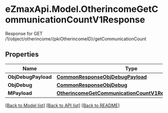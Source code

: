 # eZmaxApi.Model.OtherincomeGetCommunicationCountV1Response
Response for GET /1/object/otherincome/{pkiOtherincomeID}/getCommunicationCount

## Properties

Name | Type | Description | Notes
------------ | ------------- | ------------- | -------------
**ObjDebugPayload** | [**CommonResponseObjDebugPayload**](CommonResponseObjDebugPayload.md) |  | 
**ObjDebug** | [**CommonResponseObjDebug**](CommonResponseObjDebug.md) |  | [optional] 
**MPayload** | [**OtherincomeGetCommunicationCountV1ResponseMPayload**](OtherincomeGetCommunicationCountV1ResponseMPayload.md) |  | 

[[Back to Model list]](../README.md#documentation-for-models) [[Back to API list]](../README.md#documentation-for-api-endpoints) [[Back to README]](../README.md)

